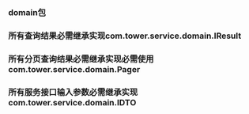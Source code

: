 ### domain包

### 所有查询结果必需继承实现com.tower.service.domain.IResult
### 所有分页查询结果必需继承实现必需使用com.tower.service.domain.Pager
### 所有服务接口输入参数必需继承实现com.tower.service.domain.IDTO